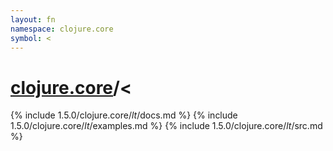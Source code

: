```yaml
---
layout: fn
namespace: clojure.core
symbol: <
---
```


# [clojure.core](../)/<

{% include 1.5.0/clojure.core/_lt_/docs.md %}
{% include 1.5.0/clojure.core/_lt_/examples.md %}
{% include 1.5.0/clojure.core/_lt_/src.md %}

